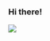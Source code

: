 ### Hi there!

![](https://cdn.britannica.com/45/5645-050-B9EC0205/head-treasure-flower-disk-flowers-inflorescence-ray.jpg)
